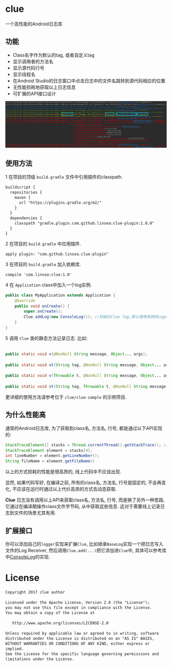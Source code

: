 # clue
一个高性能的Android日志库

## 功能
- Class名字作为默认的tag, 或者自定义tag
- 显示调用者的方法名
- 显示源代码行号
- 显示线程名
- 在Android Studio的日志窗口中点击日志中的文件名跳转到源代码相应的位置
- 无性能损耗地获取以上日志信息
- 可扩展的API接口设计

![](clue.jpg)

## 使用方法
1 在项目的顶级 `build.gradle` 文件中引用插件的classpath.
```
buildscript {
  repositories {
    maven {
      url "https://plugins.gradle.org/m2/"
    }
  }
  dependencies {
    classpath "gradle.plugin.com.github.linsea:clue-plugin:1.0.0"
  }
}
```
2 在项目的 `build.gradle` 中应用插件.
```
apply plugin: "com.github.linsea.clue-plugin"
```
3 在项目的 `build.gradle` 加入依赖库.
```
compile 'com.linsea:clue:1.0'
```
4 在 `Application` class中加入一个log实例.
```java
public class MyApplication extends Application {
    @Override
    public void onCreate() {
        super.onCreate();
        Clue.addLog(new ConsoleLog()); //初始化Clue log,默认使用系统的Logcat输出到控制台.
    }
}
```
5 调用 `Clue` 类的静态方法记录日志.
比如:
```java

public static void v(@NonNull String message, Object... args);

public static void vt(String tag, @NonNull String message, Object... args)

public static void v(Throwable t, @NonNull String message, Object... args)

public static void vt(String tag, Throwable t, @NonNull String message, Object... args)
```

更详细的使用方法请参考位于 `clue/clue-sample` 的示例项目.

## 为什么性能高
通常的Android日志库, 为了获取到class名, 方法名, 行号, 都是通过以下API实现的:
```java
StackTraceElement[] stacks = Thread.currentThread().getStackTrace(); //expensive cost
StackTraceElement element = stacks[4];
int lineNumber = element.getLineNumber();
String fileName = element.getFileName()
```
以上的方式损耗的性能是很高昂的, 线上代码中不应该出现.

显然, 如果代码写好, 在编译之前, 所有的class名, 方法名, 行号是固定的, 不会再变化,
不应该在运行时通过以上代价高昂的方式去动态获取.

**Clue** 日志没有调用以上API来获取class名, 方法名, 行号, 而是换了另外一种思路,
它通过在编译期操作class文件字节码, 从中获取这些信息. 这对于需要线上记录日志到文件的场景尤其有用.

## 扩展接口
你可以添加自己的`logger`实现来扩展`Clue`, 比如继承`BaseLog`实现一个把日志写入文件的Log Receiver,
然后调用`Clue.add(...)`把它添加进`Clue`中, 具体可以参考库中[ConsoleLog](https://github.com/linsea/clue/blob/master/clue/src/main/java/com/github/linsea/clue/ConsoleLog.java)的实现.

# License

    Copyright 2017 clue author

    Licensed under the Apache License, Version 2.0 (the "License");
    you may not use this file except in compliance with the License.
    You may obtain a copy of the License at

       http://www.apache.org/licenses/LICENSE-2.0

    Unless required by applicable law or agreed to in writing, software
    distributed under the License is distributed on an "AS IS" BASIS,
    WITHOUT WARRANTIES OR CONDITIONS OF ANY KIND, either express or implied.
    See the License for the specific language governing permissions and
    limitations under the License.
